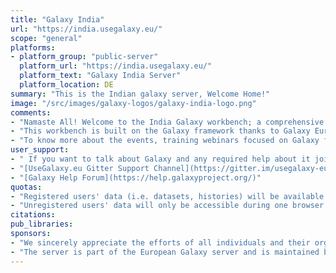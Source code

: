 ```yaml
---
title: "Galaxy India"
url: "https://india.usegalaxy.eu/"
scope: "general"
platforms:
- platform_group: "public-server"
  platform_url: "https://india.usegalaxy.eu/"
  platform_text: "Galaxy India Server"
  platform_location: DE
summary: "This is the Indian galaxy server, Welcome Home!"
image: "/src/images/galaxy-logos/galaxy-india-logo.png"
comments:
- "Namaste All! Welcome to the India Galaxy workbench; a comprehensive set of tools and workflows dedicated to accelerate your bioinformatics analyses focusing Bharat."
- "This workbench is built on the Galaxy framework thanks to Galaxy Europe we are hosting the seeds of Indian Galaxy to facilitate more wider user base."
- "To know more about the events, training webinars focused on Galaxy for Indian data analysis community visit [www.galaxyproject.in](https://www.galaxyproject.in/)."
user_support:
- " If you want to talk about Galaxy and any required help about it join the [Gitter adda (अड्डा)](https://gitter.im/usegalaxy-in/adda)."
- "[UseGalaxy.eu Gitter Support Channel](https://gitter.im/usegalaxy-eu/Lobby)"
- "[Galaxy Help Forum](https://help.galaxyproject.org/)"
quotas:
- "Registered users' data (i.e. datasets, histories) will be available as long as they are not deleted by the user. Once marked as deleted the datasets will be permanently removed within 14 days. If the user *purges* the dataset in the Galaxy, it will be removed immediately, permanently. An extended quota can be [requested](https://docs.google.com/forms/d/e/1FAIpQLSf9w2MOS6KOlu9XdhRSDqWnCDkzoVBqHJ3zH_My4p8D8ZgkIQ/viewform) for a limited time period in special cases."
- "Unregistered users' data will only be accessible during one browser session, using a cookie to identify your data. This cookie is not used for any other purposes (e.g. tracking or analytics.) If UseGalaxy.eu service is not accessed for 90 days, those datasets will be permanently deleted."
citations:
pub_libraries:
sponsors:
- "We sincerely appreciate the efforts of all individuals and their organizations ([Bioclues](http://bioclues.org/), [TMS Foundation](https://indiayouth.info/index.php/our-programs/life-sciences-wing)) for supporting the Indian Galaxy Instance."
- "The server is part of the European Galaxy server and is maintained by the [RNA Bioinformatics Center (RBC)](https://www.denbi.de/network/rna-bioinformatics-center-rbc) as part of [de.NBI](https://www.denbi.de/) and [ELIXIR](http://elixir-europe.org/)."
---
```

